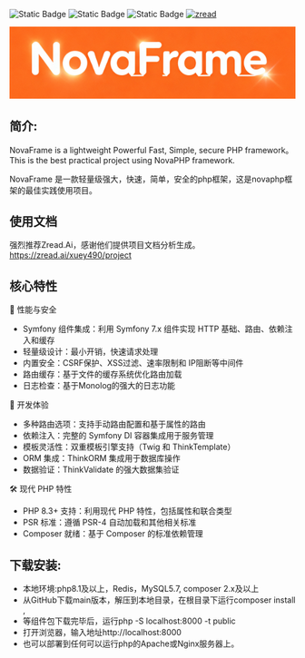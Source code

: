 ![Static Badge](https://img.shields.io/badge/%3E%3Dphp-8.1-green)    ![Static Badge](https://img.shields.io/badge/MIT-License-blue)  ![Static Badge](https://img.shields.io/badge/Symfony_7-green)     [![zread](https://img.shields.io/badge/Ask_Zread-_.svg?style=flat-square&color=00b0aa&labelColor=000000&logo=data%3Aimage%2Fsvg%2Bxml%3Bbase64%2CPHN2ZyB3aWR0aD0iMTYiIGhlaWdodD0iMTYiIHZpZXdCb3g9IjAgMCAxNiAxNiIgZmlsbD0ibm9uZSIgeG1sbnM9Imh0dHA6Ly93d3cudzMub3JnLzIwMDAvc3ZnIj4KPHBhdGggZD0iTTQuOTYxNTYgMS42MDAxSDIuMjQxNTZDMS44ODgxIDEuNjAwMSAxLjYwMTU2IDEuODg2NjQgMS42MDE1NiAyLjI0MDFWNC45NjAxQzEuNjAxNTYgNS4zMTM1NiAxLjg4ODEgNS42MDAxIDIuMjQxNTYgNS42MDAxSDQuOTYxNTZDNS4zMTUwMiA1LjYwMDEgNS42MDE1NiA1LjMxMzU2IDUuNjAxNTYgNC45NjAxVjIuMjQwMUM1LjYwMTU2IDEuODg2NjQgNS4zMTUwMiAxLjYwMDEgNC45NjE1NiAxLjYwMDFaIiBmaWxsPSIjZmZmIi8%2BCjxwYXRoIGQ9Ik00Ljk2MTU2IDEwLjM5OTlIMi4yNDE1NkMxLjg4ODEgMTAuMzk5OSAxLjYwMTU2IDEwLjY4NjQgMS42MDE1NiAxMS4wMzk5VjEzLjc1OTlDMS42MDE1NiAxNC4xMTM0IDEuODg4MSAxNC4zOTk5IDIuMjQxNTYgMTQuMzk5OUg0Ljk2MTU2QzUuMzE1MDIgMTQuMzk5OSA1LjYwMTU2IDE0LjExMzQgNS42MDE1NiAxMy43NTk5VjExLjAzOTlDNS42MDE1NiAxMC42ODY0IDUuMzE1MDIgMTAuMzk5OSA0Ljk2MTU2IDEwLjM5OTlaIiBmaWxsPSIjZmZmIi8%2BCjxwYXRoIGQ9Ik0xMy43NTg0IDEuNjAwMUgxMS4wMzg0QzEwLjY4NSAxLjYwMDEgMTAuMzk4NCAxLjg4NjY0IDEwLjM5ODQgMi4yNDAxVjQuOTYwMUMxMC4zOTg0IDUuMzEzNTYgMTAuNjg1IDUuNjAwMSAxMS4wMzg0IDUuNjAwMUgxMy43NTg0QzE0LjExMTkgNS42MDAxIDE0LjM5ODQgNS4zMTM1NiAxNC4zOTg0IDQuOTYwMVYyLjI0MDFDMTQuMzk4NCAxLjg4NjY0IDE0LjExMTkgMS42MDAxIDEzLjc1ODQgMS42MDAxWiIgZmlsbD0iI2ZmZiIvPgo8cGF0aCBkPSJNNCAxMkwxMiA0TDQgMTJaIiBmaWxsPSIjZmZmIi8%2BCjxwYXRoIGQ9Ik00IDEyTDEyIDQiIHN0cm9rZT0iI2ZmZiIgc3Ryb2tlLXdpZHRoPSIxLjUiIHN0cm9rZS1saW5lY2FwPSJyb3VuZCIvPgo8L3N2Zz4K&logoColor=ffffff)](https://zread.ai/xuey490/novaphp)



[![](https://raw.githubusercontent.com/xuey490/novaphp/refs/heads/main/mmexport1761113888445.png)](https://github.com/xuey490/project)


## 简介:
NovaFrame is a lightweight Powerful Fast, Simple, secure PHP framework。 This is the best practical project using NovaPHP framework.

NovaFrame 是一款轻量级强大，快速，简单，安全的php框架，这是novaphp框架的最佳实践使用项目。

## 使用文档
强烈推荐Zread.Ai，感谢他们提供项目文档分析生成。https://zread.ai/xuey490/project

## 核心特性
🚀 性能与安全
- 	Symfony 组件集成：利用 Symfony 7.x 组件实现 HTTP 基础、路由、依赖注入和缓存
- 	轻量级设计：最小开销，快速请求处理
- 	内置安全：CSRF保护、XSS过滤、速率限制和 IP阻断等中间件
- 	路由缓存：基于文件的缓存系统优化路由加载
- 	日志检查：基于Monolog的强大的日志功能
  
🔧 开发体验
- 	多种路由选项：支持手动路由配置和基于属性的路由
- 	依赖注入：完整的 Symfony DI 容器集成用于服务管理
- 	模板灵活性：双重模板引擎支持（Twig 和 ThinkTemplate）
- 	ORM 集成：ThinkORM 集成用于数据库操作
- 	数据验证：ThinkValidate 的强大数据集验证
  
🛠️ 现代 PHP 特性
- 	PHP 8.3+ 支持：利用现代 PHP 特性，包括属性和联合类型
- 	PSR 标准：遵循 PSR-4 自动加载和其他相关标准
- 	Composer 就绪：基于 Composer 的标准依赖管理

## 下载安装:
- 本地环境:php8.1及以上，Redis，MySQL5.7, composer 2.x及以上
- 从GitHub下载main版本，解压到本地目录，在根目录下运行composer install ,
- 等组件包下载完毕后，运行php -S localhost:8000 -t public
- 打开浏览器，输入地址http://localhost:8000
- 也可以部署到任何可以运行php的Apache或Nginx服务器上。

